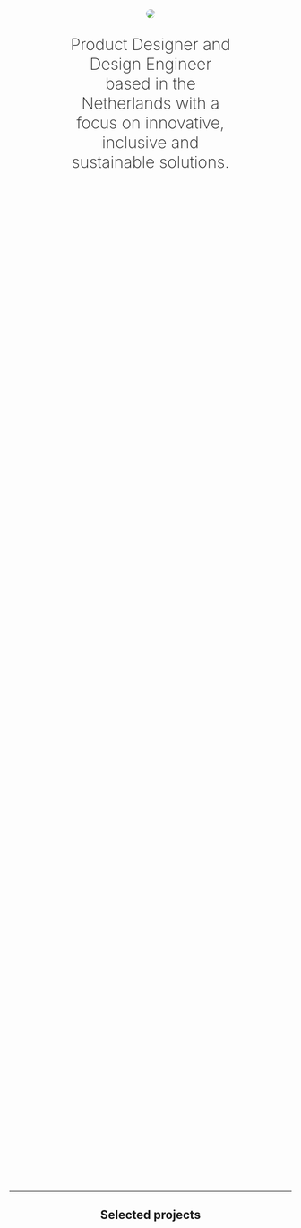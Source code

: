 <html>
<style>
nav > ul li {
    padding: 0;
}
body{
    background: var(--bg-default);
    color: var(--fg-default);
    margin: auto;
}
main{
	max-width: unset;
}
ul li {
    padding: 6px 0;
    list-style-type: square;
}
.photo {
    background-image: url('./src/img/akos-cropped.jpg');
    background-size: cover;
    background-position: center;
}
#introduction{
    display:flex;
    align-items: center;
    justify-content: center;
    flex-direction: column;
    padding: 120px 0;
}
#introduction > p {
    text-align: center;
    font-size: clamp(1.7em, 3vw, 3em);
    font-weight: 200;
    width: 60%;
    min-width: 280px;
}
.avatar-wrapper {
    width: 100%;
    height: 100%;
    display: flex;
    justify-content: flex-end;
}
.avatar {
    max-width: 200px;
    border-radius: 100%;
}
#core-values {
    display:flex;
    align-items: center;
    justify-content: center;
    flex-direction: column;
    margin: 64px auto;
}
#core-values > h2,
#about > h2,
#projects > h2 {
    margin-bottom: 32px;
    text-align: center;
}
#core-values > h3 {
    margin: 4px;
}
#core-values .work-card {
    text-align: center;
}
section {
    max-width: 1600px;
    margin: 0 auto;
    padding: 0 16px;
}
hr {
    border: 0;
    border-top: 1px solid var(--border-subtle) ;
}
#about {
    margin-bottom: 40px;
}
#work {
    margin-bottom: 40px;
}
#other-work {
    width:100%;
    margin-bottom: 40px;
    display:flex;
    align-items: center;
    flex-direction: column;
}
.other-work-grid{
      margin: 32px auto;
      display: grid;
      grid-template-columns: 1fr 1fr; 
      grid-gap: 48px;
      width: 100%;
}
.other-work-card{
    min-width: 100%;
    display: flex;
    flex-direction: column;
    gap: 12px;
}
.other-work-card > h3 {
    font-size: 1.3rem;
}
.other-work-card > p {
    font-size: 1.15rem;
    margin: 0;
}
.work-card {
    border-radius: 20px;
    background: var(--bg-subtle);
    padding: 12px 16px;
    display: flex;
    flex-direction: column;
    gap: 4px;
}
.work-card > h3 {
    margin: 0;
}
.work-card > h4 {
    margin: 0;
}
.work-card > p {
    margin: 0;
}
.work-grid {
    display: flex; 
    flex-direction: column;
    gap: 16px;
}
.work-grid > a {
    text-decoration: none;
}
.value-card {
  display: flex; 
  flex-direction: column;
  align-items: center;
  text-align: center;
}
.project-grid {
  display: flex; 
  flex-direction: column;
  gap: 64px;
  margin-bottom: 64px;
}
.project-tile {
  display: flex;
  flex-direction: column;
  gap: 8px;
  margin: 0 0 48px 0;
}
.project-title {
  display: flex;
  flex-wrap: wrap;
  gap: 8px;
}
.project-title > sup {
  font-family: var(--font-mono);
  line-height: 2.4rem;
  font-weight: 500;
}
.project-tile img {
  margin-bottom: 16px;
  border-radius: 8px;
  aspect-ratio: 16 / 10;
}
.project-tile a, .project-tile h3 {
  font-size: clamp(1.25rem, 1rem + 1vw, 1.8rem);
	font-weight: 500;
	line-height: 1.1;
	margin: 0;
  margin-bottom: 4px;
}
.project-tile p {
  margin: 0;
}
.project-description {
  font-family: var(--font-mono);
}
.result-header {
  font-weight:600;
  font-size: 1rem; 
}
.result {
  font-size: 1rem; 
}
footer svg {
    fill: var(--fg-gradient);
}
@media screen and (min-width: 900px) {
    #introduction {
        height: calc(100vh - 130px);
        padding: 0;
    }
    .about-grid {
        margin-bottom: 40px;
        display: grid; 
        max-width: 1400px;
        grid-template-columns: 2fr 4fr; 
        grid-template-rows: 1fr; 
        grid-column-gap: 120px;
        grid-row-gap: 0px; 
    }
    .work-grid {
        display: grid; 
        grid-template-columns: 1fr 1fr; 
        grid-gap: 8cqw;
        margin: 0 8cqw;
    }
    .work-card {
        padding: 40px 40px;
    }
    .project-grid {
        display: grid; 
        grid-template-columns: 1fr 1fr; 
        grid-gap: 48px;
    }
    .other-work-grid{
        margin: 32px auto;
        display: grid;
        grid-template-columns: 1fr 1fr 1fr; 
        grid-gap: 120px;
        max-width: 1200px;
    }
    .carousel .carousel-items {
        padding: 64px;
        background: #131313;
        border-radius: 24px;
      }
    section {
        padding: 0 40px;
    }
    .project-title {
      display: flex;
      flex-wrap: wrap;
      gap: 8px;
    }
}
</style>
        <section id="introduction">
            <img class="avatar" src="/assets/img/akos-2024.jpg" />
            <p>
                Product Designer and Design Engineer based in the Netherlands with a focus on innovative, inclusive and sustainable solutions.
            </p>
        </section>
        <hr>
        <section id="projects">
                <h2>Selected projects</h2>
                <div class="project-grid">
                  <div class="project-tile">
                      <a href="/portfolio/ops-design-system.html"><img src="/assets/img/ds-devmode.png"></a>
                      <div class="project-title">
                        <a href="/portfolio/ops-design-system.html"><h3>Design System: Shared language</h3></a>
                      </div>
											<!--
                      <div class="project-description">
                        <p class="result-header">Design Lead</p>
                        <p class="result">Shared language between developers and designers.</p>
                      </div>
                      <div class="project-description">
                        <p class="result-header">Impact</p>
                        <p class="result">Simplified design handoff process.</p>
                      </div>-->
                  </div>
                  <div class="project-tile">
                      <a href="/portfolio/ops-design-system-vision.html"><img src="/assets/img/ds-vision-thumbnail.png"></a>
                      <div class="project-title">
                        <a href="/portfolio/ops-design-system-vision.html"><h3>Design System: Product vision</h3></a>
                      </div>
											<!--
                      <div class="project-description">
                        <p class="result-header">Design Lead</p>
                        <p class="result">Showcasing the importance of the Design System as a product</p>
                      </div>
                      <div class="project-description">
                        <p class="result-header">Impact</p>
                        <p class="result">Higher trust and adoption of our Design System.</p>
                      </div>-->
                  </div>
									<div class="project-tile">
                      <a href="/portfolio/ux-ssp.html"><img src="/assets/img/ssp-thumbnail.png"></a>
                      <div class="project-title">
                        <a href="/portfolio/ux-ssp.html"><h3>TOPdesk Self-Service Portal </h3></a>
                      </div>
											<!--
                      <div class="project-description">
                        <p class="result-header">Design Lead</p>
                        <p class="result">AI-assisted search to fast-track users to meaningful answers to their questions.</p>
                      </div>
                      <div class="project-description">
                        <p class="result-header">Impact</p>
                        <p class="result">Shorter time on task, less incoming requests.</p>
                      </div>-->
                  </div>
									<div class="project-tile">
                      <a href="/portfolio/ops-measuring-ux.html"><img src="/assets/img/measuring-ux-thumbnail.png"></a>
                      <div class="project-title">
                        <a href="/portfolio/ops-measuring-ux.html"><h3>Measuring UX</h3></a>
                      </div>
											<!--
                      <div class="project-description">
                        <p class="result-header">DesignOps</p>
                        <p class="result">Creating a framework for connecting usability pain points and business goals.</p>
                      </div>
                      <div class="project-description">
                        <p class="result-header">Impact</p>
                        <p class="result">Shared language with PMs, higher engagement in product decisions.</p>
                      </div>-->
                  </div>
                  <div class="project-tile">
                      <a href="/portfolio/ux-aerq.html"><img src="/assets/img/aerq-thumbnail.png"></a>
                      <div class="project-title">
                        <a href="/portfolio/ux-aerq.html"><h3>AERQ</h3></a>
                      </div>
											<!--
                      <div class="project-description">
                      <p class="result-header">UX</p>
                        <p class="result">Preventive maintenance of aircrafts' in-flight entertainment systems.</p>
                      </div>
                      <div class="project-description">
                        <p class="result-header">Impact</p>
                        <p class="result">A smart notification setup process enabling preventive maintenance.</p>
                      </div>-->
                  </div>
                  <div class="project-tile">
                      <a href="/portfolio/uxdev-motie.html"><img src="/assets/img/motie-thumbnail.png"></a>
                      <div class="project-title">
                        <a href="/portfolio/uxdev-motie.html"><h3>motie.</h3></a>
                      </div>
											<!--
                      <div class="project-description">
                        <p class="result-header">UX+Dev</p>
                        <p class="result">Modular, distraction-free notetaking.</p>
                      </div>-->
                  </div>
              </div>
        </section>
        <hr>
        <!--
        <section id="core-values">
            <h2>Core values</h2>
            <div class="value-list">
                <div class="value-card">
                    <h3>1. Inclusivity and empathy</h3>
                    <p>A design usable by anyone is a good product experience. <br />
                    Listening to human pain-points and addressing them during design proposals.</p>
                </div>
                <div class="value-card">
                    <h3>2. Simplicity</h3>
                    <p>Elegant, minimalist design approaches complex challenges with thoughtful, seemingly effortless solutions.</p>
                </div>
                <div class="value-card">
                    <h3>3. Curiousity</h3>
                    <p>Continuous learning, experimentation drives innovation and growth.</p>
                </div>
              </div>
        </section>
        <hr>-->
        <section id="other-work">
          <h2>Project history</h2>
          <div class="other-work-grid">
            <div class=other-work-card>
              <h3>TOPdesk Asset Management</h3>
              <p>2025</p>
              <p>UX design of a largely complex legacy enterprise product module. Working on automation of inventory management and order delivery service design.</p>
            </div>
            <div class=other-work-card>
              <h3>TOPdesk Self-Service Portal</h3>
              <p>2025</p>
              <p>UX design and design engineering for the end-user facing help-desk platform of TOPdesk. I was working on our first end-user facing AI experience.</p>
            </div>
            <div class=other-work-card>
              <h3>TOPdesk Design System</h3>
              <p>2023-2024</p>
              <p>Creating components, writing guidelines, and maintaining a design system for scalability.</p>
            </div>
            <div class=other-work-card>
              <h3>Alma+ App</h3>
              <p>2023</p>
              <p>iOS and Android application design for a pharmaceutical loyalty program. Created a multi-brand design system.</p>
            </div>
            <div class=other-work-card>
              <h3>Lufthansa NetLine</h3>
              <p>2023</p>
              <p>Logo design project for Lufthansa's NetLine products.</p>
            </div>
            <div class=other-work-card>
              <h3>AERQ</h3>
              <p>2023</p>
              <p>A joint venture between LG Electronics and Lufthansa Technik. I was an external UX designer working on the maintenance/monitoring product for aircraft IFE systems.</p>
            </div>
            <div class=other-work-card>
              <h3>ELLE</h3>
              <p>2023</p>
              <p>Design for ELLE's Hungarian EDIDA award page for 2023 and the in-article quiz widget.</p>
            </div>
            <div class=other-work-card>
              <h3>Neticle Media Intelligence</h3>
              <p>2018-2022</p>
              <p>A media monitoring tool by Neticle that uses semantic text analysis to help brands understand audiance voice and discover pain points from scattered sources. Created a multi-product design system.</p>
            </div>
            <div class=other-work-card>
              <h3>Zurvey.io</h3>
              <p>2018-2022</p>
              <p>A CX survey software by Neticle that uses semantic text analysis to assist with understanding complex datasets of customer feedback.</p>
            </div>
            <div class=other-work-card>
              <h3>Neticle Text Analysis API</h3>
              <p>2018-2022</p>
              <p>Neticle's toolkit for semantic text analysis supported by machine learning. UX and web design.</p>
            </div>
            <div class=other-work-card>
              <h3>Budapest Museum of Applied Arts</h3>
              <p>2017</p>
              <p>Editorial design, freelance work.</p>
            </div>
            <div class=other-work-card>
              <h3>RendbeJössz Consultation Centre</h3>
              <p>2017-2021</p>
              <p>Psychological consultation centre, where I have done web development and UX. This was a project with my freelancing team, ZUG.</p>
            </div>
            <div class=other-work-card>
              <h3>Oktafone</h3>
              <p>2016</p>
              <p>Browser-based educational platform, where I created UI designs for different widgets and the overall look-and-feel.</p>
            </div>
            <div class=other-work-card>
              <h3>WeAreKids</h3>
              <p>2015</p>
              <p>Web development, UI design, and app illustrations for an educational software used in kindergarten groups to teach kids English.</p>
            </div>
            <div class=other-work-card>
              <h3>Crocobee</h3>
              <p>2015</p>
              <p>Digital agency and startup where I have done brand design, web design, web development, and animation.</p>
            </div>
          </div>
        </section>
        <hr>
        <section id="about">
                <h2>
                    About me
                </h2>
            <div class="work-grid">
                <div class="about-description">
                    <h3>Highlighted efforts</h3>
										<p>My mission is to nurture a healthy organisation with a high level of maturity.</p>
                    <ul class="effort-list">
                        <li>Shared language between Engineers and Designers via the Design System</li>
												<li>Creating a long-term vision for the future of both the Design System as a product and the Navigation team</li>
												<li>Facilitated workshops and Design Sprints</li>
												<li>Worked on the Growth Path for UX practitioners</li>
												<li>Created a framework to measure and amplify UX efforts</li>
												<li>Created a Definition of Done document and Figma widget for designers</li>
                    </ul>
                </div>
                <div class="about-description">
                    <h3>Core Skills</h3>
										<p>My skillset enables me to think strategically in cross-functional contexts.</p>
                    <p><strong>UX Leadership & Mentorship:</strong> Organisational health, team growth, career coaching.</p>
                    <p><strong>UX Strategy & Operations:</strong> DesignOps, UX Maturity Programs, Design Systems Advocacy.</p>
                    <p><strong>Product Design:</strong> 10+ years in product design; 7+ years in B2B SaaS (UI/UX, accessibility, inclusive design).</p>
                    <p><strong>Research & Experience Design:</strong> UX Research, Empathic Design, Service Design, UX Copywriting.</p>
                    <p><strong>Prototyping & Engineering Fluency:</strong> From concept sketches to high-fidelity prototypes; coding familiarity (React, Vue3).</p>
                </div>
            </div>
        </section>
</html>
